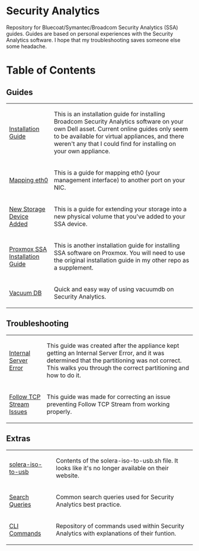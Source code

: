 # Security Analytics

Repository for Bluecoat/Symantec/Broadcom Security Analytics (SSA) guides. Guides are based on personal experiences with the Security Analytics software. I hope that my troubleshooting saves someone else some headache.

# Table of Contents
## Guides
<table>
  <tr>
    <td>
      <a href="https://github.com/PudgyDragon/Security_Analytics/blob/main/Installation_Guide.md">Installation Guide</a>
    </td>
    <td>
      <p>This is an installation guide for installing Broadcom Security Analytics software on your own Dell asset. Current online guides only seem to be available for virtual appliances, and there weren't any that I could find for installing on your own appliance.</p>
    </td>
  </tr>
  <tr>
    <td>
      <a href="https://github.com/PudgyDragon/Security_Analytics/blob/main/eth0_Mapping.md">Mapping eth0</a>
    </td>
    <td>
      <p>This is a guide for mapping eth0 (your management interface) to another port on your NIC.</p>
    </td>
  </tr>
  <tr>
    <td>
      <a href="https://github.com/PudgyDragon/Security_Analytics/blob/main/Extra_Storage.md">New Storage Device Added</a>
    </td>
    <td>
      <p>This is a guide for extending your storage into a new physical volume that you've added to your SSA device.</p>
    </td>
  </tr>
  <tr>
    <td>
      <a href="https://github.com/PudgyDragon/Security_Analytics/blob/main/SSA_Proxmox.md">Proxmox SSA Installation Guide</a>
    </td>
    <td>
      <p>This is another installation guide for installing SSA software on Proxmox. You will need to use the original installation guide in my other repo as a supplement.</p>
    </td>
  </tr>
  <tr>
    <td>
      <a href="https://github.com/PudgyDragon/Security_Analytics/blob/main/vacuumdb.md">Vacuum DB</a>
    </td>
    <td>
      <p>Quick and easy way of using vacuumdb on Security Analytics.</p>
    </td>
  </tr>
</table>

## Troubleshooting

<table>
  <tr>
    <td>
      <a href="https://github.com/PudgyDragon/Security_Analytics/blob/main/Internal_Server_Error.md">Internal Server Error</a>
    </td>
    <td>
      <p>This guide was created after the appliance kept getting an Internal Server Error, and it was determined that the partitioning was not correct. This walks you through the correct partitioning and how to do it.</p>
    </td>
  </tr>
  <tr>
    <td>
      <a href="https://github.com/PudgyDragon/SecurityAnalytics/blob/main/Follow%20TCP%20Stream">Follow TCP Stream Issues</a>
    </td>
    <td>
      <p>This guide was made for correcting an issue preventing Follow TCP Stream from working properly.</p>
    </td>
  </tr>
</table>

## Extras

<table>
  <tr>
    <td>
      <a href="https://github.com/PudgyDragon/Security_Analytics/blob/main/solera-iso-to-usb.sh">solera-iso-to-usb</a>
    </td>
    <td>
      <p>Contents of the solera-iso-to-usb.sh file. It looks like it's no longer available on their website.</p>
    </td>
  </tr>
  <tr>
    <td>
      <a href="https://github.com/PudgyDragon/Security_Analytics/blob/main/SearchQueries.md">Search Queries</a>
    </td>
    <td>
      <p>Common search queries used for Security Analytics best practice.</p>
    </td>    
  </tr>
  <tr>
    <td>
      <a href="https://github.com/PudgyDragon/Security_Analytics/blob/main/CLICommands.md">CLI Commands</a>
    </td>
    <td>
      <p>Repository of commands used within Security Analytics with explanations of their funtion.</p>
    </td>
  </tr>
</table>
